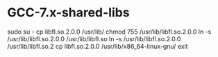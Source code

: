 # GCC-7.x-shared-libs

sudo su -
cp libfl.so.2.0.0 /usr/lib/
chmod 755 /usr/lib/libfl.so.2.0.0
ln -s /usr/lib/libfl.so.2.0.0 /usr/lib/libfl.so
ln -s /usr/lib/libfl.so.2.0.0 /usr/lib/libfl.so.2
cp libfl.so.2.0.0 /usr/lib/x86_64-linux-gnu/
exit
